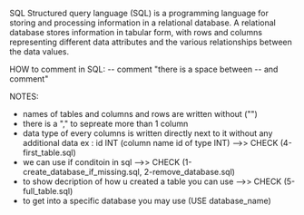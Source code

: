 SQL
Structured query language (SQL) is a programming language for storing and processing information in a relational database. A relational database stores information in tabular form, with rows and columns representing different data attributes and the various relationships between the data values.

HOW to comment in SQL:
-- comment
"there is a space between -- and  comment"

NOTES:
* names of tables and columns and rows are written without ("")
* there is a "," to sepreate more than 1 column
* data type of every columns is written directly next to it without any additional data
	ex :  id INT (column name id of type INT) -->> CHECK (4-first_table.sql)
* we can use if conditoin in sql -->> CHECK (1-create_database_if_missing.sql, 2-remove_database.sql)
* to show decription of how u created a table you can use -->> CHECK (5-full_table.sql)
* to get into a specific database you may use (USE database_name)
